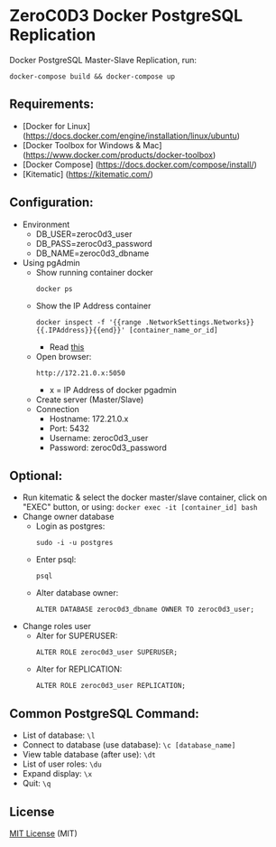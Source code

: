 # ZeroC0D3 Docker PostgreSQL Replication

Docker PostgreSQL Master-Slave Replication, run:
```
docker-compose build && docker-compose up
```

## Requirements:
   * [Docker for Linux] (https://docs.docker.com/engine/installation/linux/ubuntu)
   * [Docker Toolbox for Windows & Mac] (https://www.docker.com/products/docker-toolbox)
   * [Docker Compose] (https://docs.docker.com/compose/install/) 
   * [Kitematic] (https://kitematic.com/) 

## Configuration:
   * Environment
     - DB_USER=zeroc0d3_user
     - DB_PASS=zeroc0d3_password
     - DB_NAME=zeroc0d3_dbname
   * Using pgAdmin
     - Show running container docker
       ```
       docker ps
       ```
     - Show the IP Address container
       ```
       docker inspect -f '{{range .NetworkSettings.Networks}}{{.IPAddress}}{{end}}' [container_name_or_id]
       ```
       * Read [this](http://stackoverflow.com/questions/17157721/getting-a-docker-containers-ip-address-from-the-host)
     - Open browser: 
       ```
       http://172.21.0.x:5050
       ```
       * x = IP Address of docker pgadmin
     - Create server (Master/Slave)
     - Connection
       * Hostname: 172.21.0.x
       * Port: 5432
       * Username: zeroc0d3_user
       * Password: zeroc0d3_password

## Optional:
   * Run kitematic & select the docker master/slave container, click on "EXEC" button, or using:
	   ```docker exec -it [container_id] bash```
   * Change owner database  
     - Login as postgres:
         ```
         sudo -i -u postgres
         ```
     - Enter psql:
         ```
         psql
         ```
	 - Alter database owner:
	     ```
	     ALTER DATABASE zeroc0d3_dbname OWNER TO zeroc0d3_user;
	     ```
   * Change roles user 
	 - Alter for SUPERUSER:
	     ```
	     ALTER ROLE zeroc0d3_user SUPERUSER;
	     ```
	 - Alter for REPLICATION:
	     ```
	     ALTER ROLE zeroc0d3_user REPLICATION;
	     ```

## Common PostgreSQL Command:
   * List of database: ```\l```
   * Connect to database (use database): ```\c [database_name]```
   * View table database (after use): ```\dt```
   * List of user roles: ```\du```
   * Expand display: ```\x```
   * Quit: ```\q```

## License
[MIT License](https://github.com/zeroc0d3/docker-postgresql-replication/blob/master/LICENSE) (MIT)
